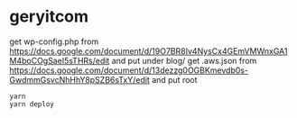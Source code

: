 # geryitcom
get wp-config.php from https://docs.google.com/document/d/19O7BR8Iv4NysCx4GEmVMWnxGA1M4boCOgSaeI5sTHRs/edit and put under blog/
get .aws.json from https://docs.google.com/document/d/13dezzg0OGBKmevdb0s-GwdmmGsvcNhHhY8pSZB6sTxY/edit and put root
```
yarn
yarn deploy
```
